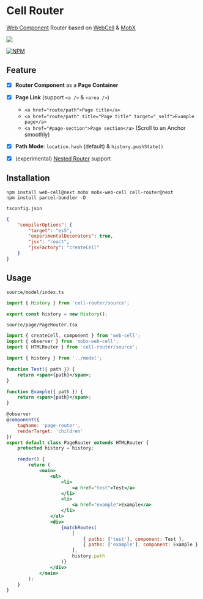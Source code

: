 # Cell Router

[Web Component][1] Router based on [WebCell][2] & [MobX][3]

[![](https://data.jsdelivr.com/v1/package/npm/cell-router/badge?style=rounded)][3]

[![NPM](https://nodei.co/npm/cell-router.png?downloads=true&downloadRank=true&stars=true)][4]

## Feature

-   [x] **Router Component** as a **Page Container**

-   [x] **Page Link** (support `<a />` & `<area />`)

    -   `<a href="route/path">Page title</a>`
    -   `<a href="route/path" title="Page title" target="_self">Example page</a>`
    -   `<a href="#page-section">Page section</a>` (Scroll to an Anchor smoothly)

-   [x] **Path Mode**: `location.hash` (default) & `history.pushState()`

-   [x] (experimental) [Nested Router][5] support

## Installation

```shell
npm install web-cell@next mobx mobx-web-cell cell-router@next
npm install parcel-bundler -D
```

`tsconfig.json`

```json
{
    "compilerOptions": {
        "target": "es5",
        "experimentalDecorators": true,
        "jsx": "react",
        "jsxFactory": "createCell"
    }
}
```

## Usage

`source/model/index.ts`

```typescript
import { History } from 'cell-router/source';

export const history = new History();
```

`source/page/PageRouter.tsx`

```jsx
import { createCell, component } from 'web-cell';
import { observer } from 'mobx-web-cell';
import { HTMLRouter } from 'cell-router/source';

import { history } from '../model';

function Test({ path }) {
    return <span>{path}</span>;
}

function Example({ path }) {
    return <span>{path}</span>;
}

@observer
@component({
    tagName: 'page-router',
    renderTarget: 'children'
})
export default class PageRouter extends HTMLRouter {
    protected history = history;

    render() {
        return (
            <main>
                <ul>
                    <li>
                        <a href="test">Test</a>
                    </li>
                    <li>
                        <a href="example">Example</a>
                    </li>
                </ul>
                <div>
                    {matchRoutes(
                        [
                            { paths: ['test'], component: Test },
                            { paths: ['example'], component: Example }
                        ],
                        history.path
                    )}
                </div>
            </main>
        );
    }
}
```

[1]: https://www.webcomponents.org/
[2]: https://github.com/EasyWebApp/WebCell/tree/v2
[3]: https://mobx.js.org/
[4]: https://nodei.co/npm/cell-router/
[5]: ./test/source/page/NestedRouter.tsx
